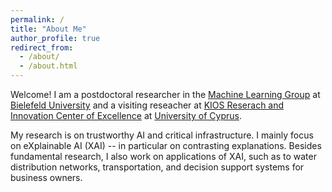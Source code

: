 ```yaml
---
permalink: /
title: "About Me"
author_profile: true
redirect_from: 
  - /about/
  - /about.html
---
```


Welcome! I am a postdoctoral researcher in the [Machine Learning Group](https://hammer-lab.techfak.uni-bielefeld.de/doku.php) at [Bielefeld University](https://www.uni-bielefeld.de/) and a visiting reseacher at [KIOS Reserach and Innovation Center of Excellence](https://www.kios.ucy.ac.cy/) at [University of Cyprus](https://www.ucy.ac.cy/).

My research is on trustworthy AI and critical infrastructure.
I mainly focus on eXplainable AI (XAI) -- in particular on contrasting explanations. Besides fundamental research, I also work on applications of XAI, such as to water distribution networks, transportation, and decision support systems for business owners.
